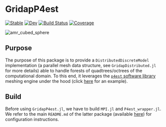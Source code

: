 # GridapP4est

[![Stable](https://img.shields.io/badge/docs-stable-blue.svg)](https://gridap.github.io/GridapP4est.jl/stable)
[![Dev](https://img.shields.io/badge/docs-dev-blue.svg)](https://gridap.github.io/GridapP4est.jl/dev)
[![Build Status](https://github.com/gridap/GridapP4est.jl/workflows/CI/badge.svg)](https://github.com/gridap/GridapP4est.jl/actions)
[![Coverage](https://codecov.io/gh/gridap/GridapP4est.jl/branch/main/graph/badge.svg)](https://codecov.io/gh/gridap/GridapP4est.jl)

![amr_cubed_sphere](https://github.com/gridap/GridapP4est.jl/assets/38347633/596ab00e-58a8-4aeb-bb0f-efbe63cb2b59)


## Purpose 

The purpose of this package is to provide a `DistributedDiscreteModel` implementation (a parallel mesh data structure, see `GridapDistributed.jl` for more details) able to handle forests of quadtrees/octrees of the computational domain. To this end, it leverages the [`p4est` software library](https://p4est.github.io/) meshing engine under the hood (click [here](https://github.com/gridap/GridapP4est.jl/blob/main/test/PoissonUniformlyRefinedOctreeModelsTests.jl) for an example).

## Build 

Before using `GridapP4est.jl`, we have to build `MPI.jl` and 
`P4est_wrapper.jl`. We refer to the main `README.md` of the latter package (available [here](https://github.com/gridap/p4est_wrapper.jl)) for configuration instructions.
